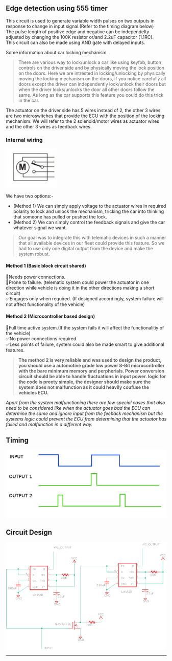 
## __Edge detection using 555 timer__

This circuit is used to generate variable width pulses on two outputs in response to change in input signal.(Refer to the timing diagram below)\
The pulse length of positive edge and negative can be independelty adjusted by changing the 100K resistor or/and 2.2uF capacitor (1.1RC).\
This circuit can also be made using AND gate with delayed inputs.

Some information about car locking mechanism.

> There are various way to lock/unlock a car like using keyfob, button controls on the driver side and by physically moving the lock position on the doors.
Here we are intrested in locking/unlocking by physically moving the locking mechanism on the doors, if you notice carefully all doors except the driver can independently lock/unlock their doors but when the driver locks/unlocks the door all other doors follow the same. As long as the car supports this feature you could do this trick in the car.

The actuator on the driver side has 5 wires instead of 2, the other 3 wires are two microswitches that provide the ECU with the position of the locking mechanism. We will refer to the 2 solenoid/motor wires as actuator wires and the other 3 wires as feedback wires.

### Internal wiring
![alt text](lock_internal_wiring.png "lock_internal_wiring")

We have two options:-
* (Method 1) We can simply apply voltage to the actuator wires in required polarity to lock and unlock the mechanism, tricking the car into thinking that someone has pulled or pushed the lock.
* (Method 2) We can simply control the feedback signals and give the car whatever signal we want. 


> Our goal was to integrate this with telematic devices in such a manner that all available devices in our fleet could provide this feature. So we had to use only one digital output from the device and make the system robust.  

#### Method 1 (Basic block circuit shared)
:red_circle:Needs power connections.\
:red_circle:Prone to failure. (telematic system could power the actuator in one direction while vehicle is doing it in the other directions making a short circuit)\
:white_check_mark:Engages only when required. (If designed accordingly, system failure will not affect functionality of the vehicle)

#### Method 2 (Microcontroller based design)
:red_circle:Full time active system.(If the system fails it will affect the functionalitiy of the vehicle)\
:white_check_mark:No power connections required.\
:white_check_mark:Less points of failure, system could also be made smart to give additional features.


> __The method 2 is very reliable and was used to design the product, you should use a automotive grade low power 8-Bit microcontroller with the bare minimum memory and perpherials. Power conversion circuit should be able to handle fluctuations in input power. logic for the code is preety simple, the designer should make sure the system does not malfunction as it could heavily coufuse the vehicles ECU.__

_Apart from the system malfunctioning there are few special cases that also need to be considered like when the actuator goes bad the ECU can determine the same and ignore input from the feeback mechanism but the systems logic could prevent the ECU from determining that the actuator has failed and malfunction in a different way._  


## Timing
![alt text](timing_diagram.png "Timing Diagram")
## Circuit Design
![alt text](circuit_diagram.png "Circuit Diagram")


____________________________________________________________________________________________________



